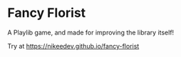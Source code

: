 # Fancy Florist

A Playlib game, and made for improving the library itself!

Try at https://nikeedev.github.io/fancy-florist

